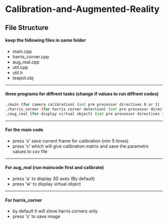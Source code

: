 # Calibration-and-Augmented-Reality

## File Structure

#### keep the following files in same folder

- main.cpp
- harris_corner.cpp
- aug_real.cpp
- util.cpp
- util.h
- teapot.obj


----------------------------------------------------------------------------------------
#### three programs for diffrent tasks (change if values to run diffrent codes)
```sh
./main (for camera calibration) (set pre processor directives 0 or 1)
./harris_corner (for harris corner detection) (set pre processor directives if 0 or 1)
./aug_real (for display virtual object) (set pre processor directives if 0 or 1)
```

---------------------------------------------------------------------------------------

#### For the main code

- press 's' save current frame for calibration (min 5 times)
- press 'c' which will give calibration matrix and save the parametrs values to csv file

--------------------------------------------------------------------------------------

#### For aug_real (run maincode first and calibrate)

- press 'a' to display 3D axes (By default)
- press 'w' to display virtual object

--------------------------------------------------------------------------------------
#### For harris_corner
- by default it will show harris corners only.
- press 's' to save image


